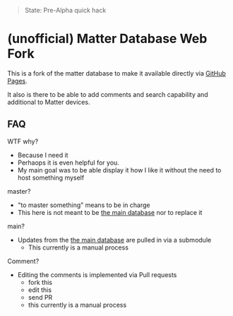 > State: Pre-Alpha quick hack

# (unofficial) Matter Database Web Fork

This is a fork of the matter database to make it available directly via [GitHub Pages](https://hilbix.github.io/matterdatabase/).

It also is there to be able to add comments and search capability and additional to Matter devices.


## FAQ

WTF why?

- Because I need it
- Perhaops it is even helpful for you.
- My main goal was to be able display it how I like it without the need to host something myself

master?

- "to master something" means to be in charge
- This here is not meant to be [the main database](https://github.com/matterdatabase/matterdatabase) nor to replace it

main?

- Updates from the [the main database](https://github.com/matterdatabase/matterdatabase) are pulled in via a submodule
  - This currently is a manual process

Comment?

- Editing the comments is implemented via Pull requests
  - fork this
  - edit this
  - send PR
  - this currently is a manual process

